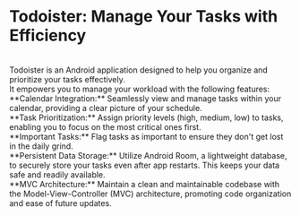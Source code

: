 # Todoister: Manage Your Tasks with Efficiency
<br>
Todoister is an Android application designed to help you organize and prioritize your tasks effectively. 
<br>
It empowers you to manage your workload with the following features:
**Calendar Integration:** Seamlessly view and manage tasks within your calendar, providing a clear picture of your schedule.
<br>
**Task Prioritization:** Assign priority levels (high, medium, low) to tasks, enabling you to focus on the most critical ones first.
<br>
**Important Tasks:** Flag tasks as important to ensure they don't get lost in the daily grind.
<br>
**Persistent Data Storage:** Utilize Android Room, a lightweight database, to securely store your tasks even after app restarts. This keeps your data safe and readily available.
<br>
**MVC Architecture:** Maintain a clean and maintainable codebase with the Model-View-Controller (MVC) architecture, promoting code organization and ease of future updates.
